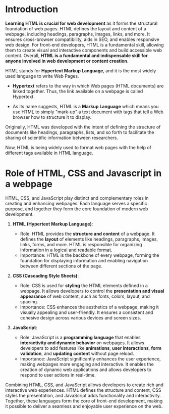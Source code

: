 # Introduction
**Learning HTML is crucial for web development** as it forms the structural foundation of web pages. HTML defines the layout and content of a webpage, including headings, paragraphs, images, links, and more. It ensures cross-browser compatibility, aids in SEO, and enables responsive web design. For front-end developers, HTML is a fundamental skill, allowing them to create visual and interactive components and build accessible web content. Overall, **HTML is a fundamental and indispensable skill for anyone involved in web development or content creation**.

HTML stands for **Hypertext Markup Language**, and it is the most widely used language to write Web Pages.

- **Hypertext** refers to the way in which Web pages (HTML documents) are linked together. Thus, the link available on a webpage is called Hypertext.

- As its name suggests, HTML is a **Markup Language** which means you use HTML to simply "mark-up" a text document with tags that tell a Web browser how to structure it to display.

Originally, HTML was developed with the intent of defining the structure of documents like headings, paragraphs, lists, and so forth to facilitate the sharing of scientific information between researchers.

Now, HTML is being widely used to format web pages with the help of different tags available in HTML language.

# Role of HTML, CSS and Javascript in a webpage

HTML, CSS, and JavaScript play distinct and complementary roles in creating and enhancing webpages. Each language serves a specific purpose, and together they form the core foundation of modern web development.

1. **HTML (Hypertext Markup Language)**:
   - Role: HTML provides the **structure and content** of a webpage. It defines the **layout** of elements like headings, paragraphs, images, links, forms, and more. HTML is responsible for organizing information in a logical and readable format.
   - Importance: HTML is the backbone of every webpage, forming the foundation for displaying information and enabling navigation between different sections of the page.

2. **CSS (Cascading Style Sheets)**:
   - Role: CSS is used for **styling** the HTML elements defined in a webpage. It allows developers to control the **presentation and visual appearance** of web content, such as fonts, colors, layout, and spacing.
   - Importance: CSS enhances the aesthetics of a webpage, making it visually appealing and user-friendly. It ensures a consistent and cohesive design across various devices and screen sizes.

3. **JavaScript**:
   - Role: JavaScript is a **programming language** that enables **interactivity and dynamic behavior** on webpages. It allows developers to add features like **animations**, **user interactions**, **form validation**, and **updating content** without page reload.
   - Importance: JavaScript significantly enhances the user experience, making webpages more engaging and interactive. It enables the creation of dynamic web applications and allows developers to respond to user actions in real-time.

Combining HTML, CSS, and JavaScript allows developers to create rich and interactive web experiences. HTML defines the structure and content, CSS styles the presentation, and JavaScript adds functionality and interactivity. Together, these languages form the core of front-end development, making it possible to deliver a seamless and enjoyable user experience on the web.



